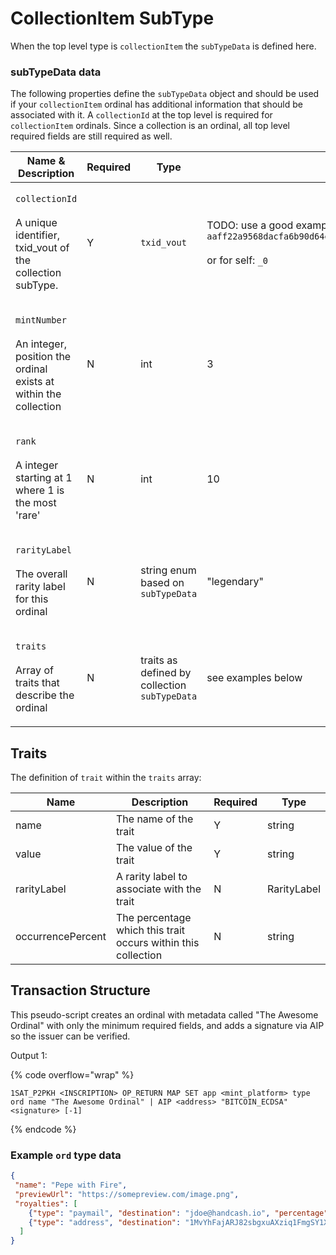 # CollectionItem SubType

When the top level type is `collectionItem` the `subTypeData` is defined here.

### subTypeData data

The following properties define the `subTypeData` object and should be used if your `collectionItem` ordinal has additional information that should be associated with it. A `collectionId` at the top level is required for `collectionItem` ordinals. Since a collection is an ordinal, all top level required fields are still required as well.&#x20;

| Name & Description                                                                                     | Required | Type                                          | Example                                                                                                                                             |
| ------------------------------------------------------------------------------------------------------ | -------- | --------------------------------------------- | --------------------------------------------------------------------------------------------------------------------------------------------------- |
| <p><code>collectionId</code><br><br>A unique identifier, txid_vout of the collection subType.</p>      | Y        | `txid_vout`                                   | <p>TODO: use a good example <code>aaff22a9568dacfa6b90d64e31218b89bb5ef1ab3995e17540870fbf46bb990b_0</code><br><br>or for self: <code>_0</code></p> |
| <p><code>mintNumber</code><br><br>An integer, position the ordinal exists at within the collection</p> | N        | int                                           | 3                                                                                                                                                   |
| <p><code>rank</code><br><br>A integer starting at 1 where 1 is the most 'rare'</p>                     | N        | int                                           | 10                                                                                                                                                  |
| <p><code>rarityLabel</code><br><br>The overall rarity label for this ordinal</p>                       | N        | string enum based on `subTypeData`            | "legendary"                                                                                                                                         |
| <p><code>traits</code><br><br>Array of traits that describe the ordinal</p>                            | N        | traits as defined by collection `subTypeData` | see examples below                                                                                                                                  |

## Traits

The definition of `trait` within the `traits` array:

| Name              | Description                                                   | Required | Type        |
| ----------------- | ------------------------------------------------------------- | -------- | ----------- |
| name              | The name of the trait                                         | Y        | string      |
| value             | The value of the trait                                        | Y        | string      |
| rarityLabel       | A rarity label to associate with the trait                    | N        | RarityLabel |
| occurrencePercent | The percentage which this trait occurs within this collection | N        | string      |

## Transaction Structure

This pseudo-script creates an ordinal with metadata called "The Awesome Ordinal" with only the minimum required fields, and adds a signature via AIP so the issuer can be verified.

Output 1:

{% code overflow="wrap" %}
```
1SAT_P2PKH <INSCRIPTION> OP_RETURN MAP SET app <mint_platform> type ord name "The Awesome Ordinal" | AIP <address> "BITCOIN_ECDSA" <signature> [-1]
```
{% endcode %}

### Example `ord` type data

```json
{
 "name": "Pepe with Fire",
 "previewUrl": "https://somepreview.com/image.png",
 "royalties": [
    {"type": "paymail", "destination": "jdoe@handcash.io", "percentage": "0.03"}, 
    {"type": "address", "destination": "1MvYhFajARJ82sbgxuAXziq1FmgSY1XQwD", "percentage": "0.025"}
  ]
}
```
